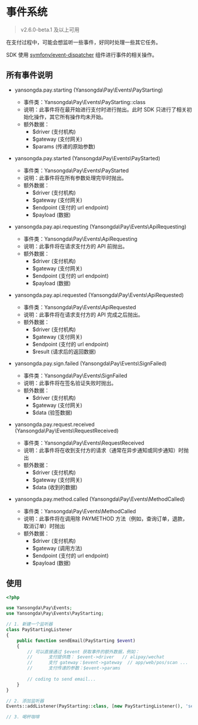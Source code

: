 # 事件系统

> v2.6.0-beta.1 及以上可用

在支付过程中，可能会想监听一些事件，好同时处理一些其它任务。

SDK 使用 [symfony/event-dispatcher](https://github.com/symfony/event-dispatcher) 组件进行事件的相关操作。

## 所有事件说明

- yansongda.pay.starting (Yansongda\Pay\Events\PayStarting)
    
    - 事件类：Yansongda\Pay\Events\PayStarting::class
    - 说明：此事件将在最开始进行支付时进行抛出。此时 SDK 只进行了相关初始化操作，其它所有操作均未开始。
    - 额外数据：
        - $driver (支付机构)
        - $gateway (支付网关)
        - $params (传递的原始参数)
    
- yansongda.pay.started (Yansongda\Pay\Events\PayStarted)

    - 事件类：Yansongda\Pay\Events\PayStarted
    - 说明：此事件将在所有参数处理完毕时抛出。
    - 额外数据：
        - $driver (支付机构)
        - $gateway (支付网关)
        - $endpoint (支付的 url endpoint)
        - $payload (数据)

- yansongda.pay.api.requesting (Yansongda\Pay\Events\ApiRequesting)

    - 事件类：Yansongda\Pay\Events\ApiRequesting
    - 说明：此事件将在请求支付方的 API 前抛出。
    - 额外数据：
        - $driver (支付机构)
        - $gateway (支付网关)
        - $endpoint (支付的 url endpoint)
        - $payload (数据)
        
- yansongda.pay.api.requested (Yansongda\Pay\Events\ApiRequested)

    - 事件类：Yansongda\Pay\Events\ApiRequested
    - 说明：此事件将在请求支付方的 API 完成之后抛出。
    - 额外数据：
        - $driver (支付机构)
        - $gateway (支付网关)
        - $endpoint (支付的 url endpoint)
        - $result (请求后的返回数据)
        
- yansongda.pay.sign.failed (Yansongda\Pay\Events\SignFailed)
    
    - 事件类：Yansongda\Pay\Events\SignFailed
    - 说明：此事件将在签名验证失败时抛出。
    - 额外数据：
        - $driver (支付机构)
        - $gateway (支付网关)
        - $data (验签数据)
    
- yansongda.pay.request.received (Yansongda\Pay\Events\RequestReceived)
    
    - 事件类：Yansongda\Pay\Events\RequestReceived
    - 说明：此事件将在收到支付方的请求（通常在异步通知或同步通知）时抛出
    - 额外数据：
        - $driver (支付机构)
        - $gateway (支付网关)
        - $data (收到的数据)
    
- yansongda.pay.method.called (Yansongda\Pay\Events\MethodCalled)
    
    - 事件类：Yansongda\Pay\Events\MethodCalled
    - 说明：此事件将在调用除 PAYMETHOD 方法（例如，查询订单，退款，取消订单）时抛出
    - 额外数据：
        - $driver (支付机构)
        - $gateway (调用方法)
        - $endpoint (支付的 url endpoint)
        - $payload (数据)

## 使用

```php
<?php

use Yansongda\Pay\Events;
use Yansongda\Pay\Events\PayStarting;

// 1. 新建一个监听器
class PayStartingListener
{
    public function sendEmail(PayStarting $event)
    {
        // 可以直接通过 $event 获取事件的额外数据，例如：
        //      支付提供商： $event->driver   // alipay/wechat
        //      支付 gateway：$event->gateway  // app/web/pos/scan ...
        //      支付传递的参数：$event->params
        
        // coding to send email...
    }
}

// 2. 添加监听器
Events::addListener(PayStarting::class, [new PayStartingListener(), 'sendEmail']);

// 3. 喝杯咖啡

```

